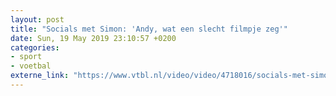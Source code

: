 ```yaml
---
layout: post
title: "Socials met Simon: 'Andy, wat een slecht filmpje zeg'"
date: Sun, 19 May 2019 23:10:57 +0200
categories: 
- sport 
- voetbal 
externe_link: "https://www.vtbl.nl/video/video/4718016/socials-met-simon-andy-wat-een-slecht-filmpje-zeg"
---
```



